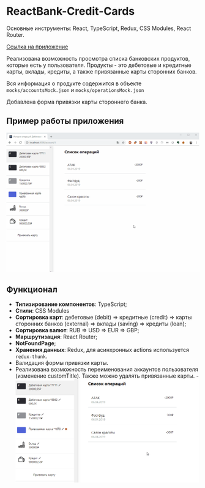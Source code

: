 # ReactBank-Credit-Cards

Основные инструменты: React, TypeScript, Redux, CSS Modules, React Router.

[Ссылка на приложение](https://react-credit-cards.vercel.app/)

Реализована возможность просмотра списка банковских продуктов, которые есть у пользователя. Продукты - это дебетовые и кредитные карты, вклады, кредиты, а также привязанные карты сторонних банков. 

Вся информация о продукте содержится в объекте `mocks/accountsMock.json` и `mocks/operationsMock.json`

Добавлена форма привязки карты стороннего банка.



## Пример работы приложения

![App Screenshot](https://raw.githubusercontent.com/Uplerika/ReactBank-Credit-Cards/main/public/hm2-example.gif)


## Функционал

- **Типизирование компонентов**: TypeScript;
- **Стили**: CSS Modules
- **Сортировка карт**: дебетовые (debit) => кредитные (credit) => карты сторонних банков (external) => вклады (saving) => кредиты (loan);
- **Сортировка валют**: RUB => USD => EUR => GBP;
- **Маршрутизация**: React Router;
- **NotFoundPage**;
- **Хранения данных**: Redux, для асинхронных actions используется `redux-thunk`.
- Валидация формы привязки карты.
- Реализована возможность переименования аккаунтов пользователя (изменение customTitle). Также можно удалять привязанные карты.
-![пример работы приложения](https://raw.githubusercontent.com/Uplerika/ReactBank-Credit-Cards/main/public/hm3-example.gif)



 
